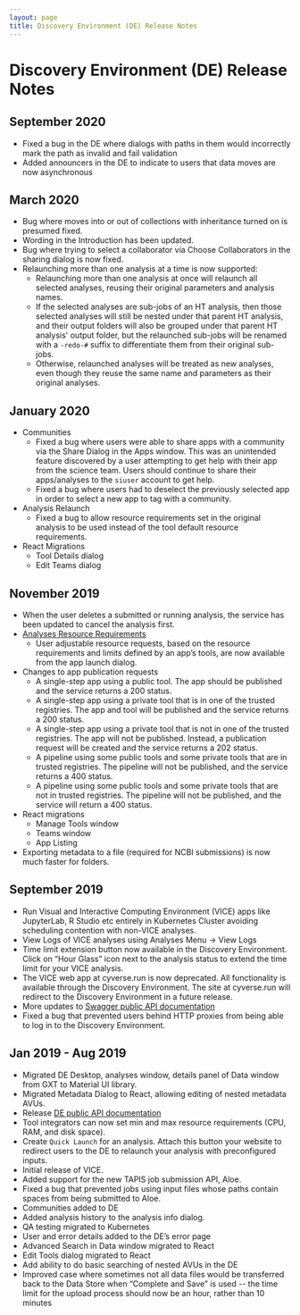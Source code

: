 ```yaml
---
layout: page
title: Discovery Environment (DE) Release Notes
---
```


# Discovery Environment (DE) Release Notes

## September 2020

* Fixed a bug in the DE where dialogs with paths in them would incorrectly mark the path as invalid and fail validation
* Added announcers in the DE to indicate to users that data moves are now asynchronous


## March 2020

* Bug where moves into or out of collections with inheritance turned on is presumed fixed.
* Wording in the Introduction has been updated.
* Bug where trying to select a collaborator via Choose Collaborators in the sharing dialog is now fixed.
* Relaunching more than one analysis at a time is now supported:
    * Relaunching more than one analysis at once will relaunch all selected analyses, reusing their original parameters and analysis names.
    * If the selected analyses are sub-jobs of an HT analysis, then those selected analyses will still be nested under that parent HT analysis, and their output folders will also be grouped under that parent HT analysis' output folder, but the relaunched sub-jobs will be renamed with a `-redo-#` suffix to differentiate them from their original sub-jobs.
    * Otherwise, relaunched analyses will be treated as new analyses, even though they reuse the same name and parameters as their original analyses.


## January 2020

* Communities
    * Fixed a bug where users were able to share apps with a community via the Share Dialog in the Apps window.
      This was an unintended feature discovered by a user attempting to get help with their app from the science team.
      Users should continue to share their apps/analyses to the `siuser` account to get help.
    * Fixed a bug where users had to deselect the previously selected app in order to select a new app to tag with a community.
* Analysis Relaunch
    * Fixed a bug to allow resource requirements set in the original analysis to be used instead of the tool default resource requirements.
* React Migrations
    * Tool Details dialog
    * Edit Teams dialog


## November 2019

* When the user deletes a submitted or running analysis, the service has been updated to cancel the analysis first.
* [Analyses Resource Requirements](https://learning.cyverse.org/projects/discovery-environment-guide/en/latest/analyses_resource_reqs.html)
  * User adjustable resource requests, based on the resource requirements and limits defined by an app’s tools, are now available from the app launch dialog.
* Changes to app publication requests
  * A single-step app using a public tool. The app should be published and the service returns a 200 status.
  * A single-step app using a private tool that is in one of the trusted registries. The app and tool will be published and the service returns a 200 status.
  * A single-step app using a private tool that is not in one of the trusted registries. The app will not be published. Instead, a publication request will be created and the service returns a 202 status.
  * A pipeline using some public tools and some private tools that are in trusted registries. The pipeline will not be published, and the service returns a 400 status.
  * A pipeline using some public tools and some private tools that are not in trusted registries.  The pipeline will not be published, and the service will return a 400 status.
* React migrations
  * Manage Tools window
  * Teams window
  * App Listing
* Exporting metadata to a file (required for NCBI submissions) is now much faster for folders.


## September 2019

* Run Visual and Interactive Computing Environment (VICE) apps like JupyterLab,
R Studio etc entirely in Kubernetes Cluster avoiding scheduling contention with non-VICE analyses.
* View Logs of VICE analyses using Analyses Menu -> View Logs
* Time limit extension button now available in the Discovery Environment.
Click on “Hour Glass” icon next to the analysis status to extend the time limit for your VICE analysis.
* The VICE web app at cyverse.run is now deprecated.
All functionality is available through the Discovery Environment.
The site at cyverse.run will redirect to the Discovery Environment in a future release.
* More updates to [Swagger public API documentation](https://de.cyverse.org/terrain/docs/index.html)
* Fixed a bug that prevented users behind HTTP proxies from being able to log in to the Discovery Environment.


## Jan 2019 - Aug 2019

* Migrated DE Desktop, analyses window, details panel of Data window from GXT to Material UI library.
* Migrated Metadata Dialog to React, allowing editing of nested metadata AVUs.
* Release [DE public API documentation](https://de.cyverse.org/terrain/docs/index.html)
* Tool integrators can now set min and max resource requirements (CPU, RAM, and disk space).
* Create `Quick Launch` for an analysis.
Attach this button your website to redirect users to the DE to relaunch your analysis with preconfigured inputs.
* Initial release of VICE.
* Added support for the new TAPIS job submission API, Aloe.
* Fixed a bug that prevented jobs using input files whose paths contain spaces from being submitted to Aloe.
* Communities added to DE
* Added analysis history to the analysis info dialog.
* QA testing migrated to Kubernetes
* User and error details added to the DE’s error page
* Advanced Search in Data window migrated to React
* Edit Tools dialog migrated to React
* Add ability to do basic searching of nested AVUs in the DE
* Improved case where sometimes not all data files would be transferred back to the Data Store when “Complete and Save” is used
-- the time limit for the upload process should now be an hour, rather than 10 minutes
